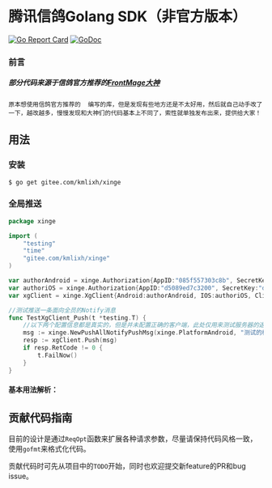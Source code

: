 # 腾讯信鸽Golang SDK（非官方版本）

[![Go Report Card](https://goreportcard.com/badge/gitee.com/kmlixh/xinge)](https://goreportcard.com/report/gitee.com/kmlixh/xinge)
[![GoDoc](https://godoc.org/gitee.com/kmlixh/xinge?status.svg)](https://godoc.org/gitee.com/kmlixh/xinge)

### 前言
##### 部分代码来源于信鸽官方推荐的[FrontMage大神](https://github.com/FrontMage/xinge)

`原本想使用信鸽官方推荐的  编写的库，但是发现有些地方还是不太好用，然后就自己动手改了一下，越改越多，慢慢发现和大神们的代码基本上不同了，索性就单独发布出来，提供给大家！`

## 用法

### 安装
`$ go get gitee.com/kmlixh/xinge`

### 全局推送
```go
package xinge

import (
	"testing"
	"time"
	"gitee.com/kmlixh/xinge"
)

var authorAndroid = xinge.Authorization{AppID:"085f557303c8b", SecretKey:"046cf0c53a1bf6683bb22020a0ed8fec"}
var authoriOS = xinge.Authorization{AppID:"d5089ed7c3200", SecretKey:"d46a1b7d9d5327df90519d758cee8a1d"}
var xgClient = xinge.XgClient{Android:authorAndroid, IOS:authoriOS, Client:xinge.NewHttpClient()}

//测试推送一条面向全员的Notify消息
func TestXgClient_Push(t *testing.T) {
	//以下两个配置信息都是真实的，但是并未配置正确的客户端，此处仅用来测试服务器的返回是否一致
	msg := xinge.NewPushAllNotifyPushMsg(xinge.PlatformAndroid, "测试的标题", "测试的内容"+time.Now().String())
	resp := xgClient.Push(msg)
	if resp.RetCode != 0 {
		t.FailNow()
	}
}
```
#### 基本用法解析：



## 贡献代码指南
目前的设计是通过`ReqOpt`函数来扩展各种请求参数，尽量请保持代码风格一致，使用`gofmt`来格式化代码。

贡献代码时可先从项目中的`TODO`开始，同时也欢迎提交新feature的PR和bug issue。
